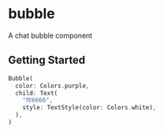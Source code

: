 # bubble

A chat bubble component

## Getting Started

```dart
Bubble(
  color: Colors.purple,
  child: Text(
    "你6666",
    style: TextStyle(color: Colors.white),
  ),
)
```